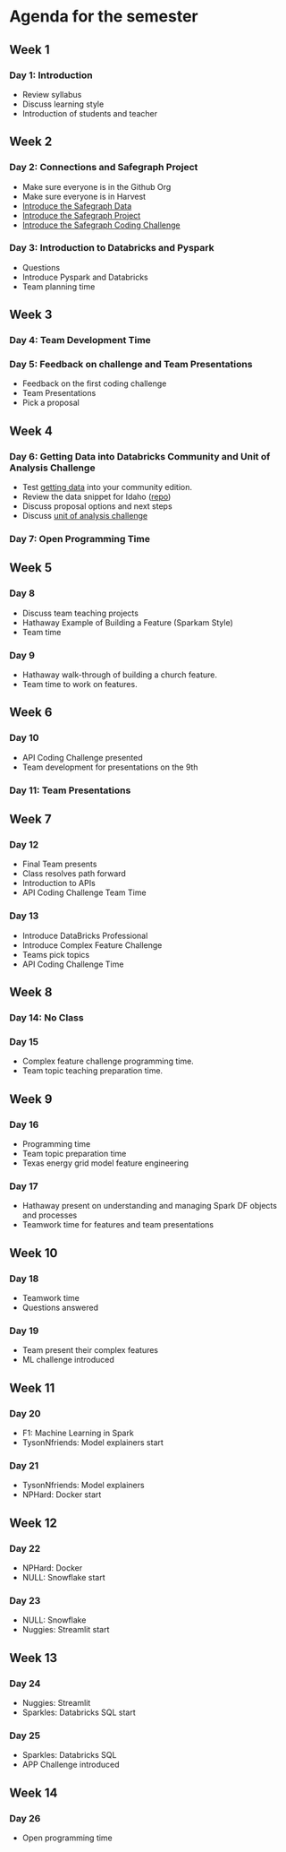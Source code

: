 # Agenda for the semester

## Week 1

### Day 1: Introduction

- Review syllabus
- Discuss learning style
- Introduction of students and teacher

## Week 2

### Day 2: Connections and Safegraph Project

- Make sure everyone is in the Github Org
- Make sure everyone is in Harvest
- [Introduce the Safegraph Data](https://docs.safegraph.com/docs/places)
- [Introduce the Safegraph Project](https://github.com/byuibigdata/project_safegraph)
- [Introduce the Safegraph Coding Challenge](https://github.com/byuibigdata/challenge_church_wi23)

### Day 3: Introduction to Databricks and Pyspark

- Questions
- Introduce Pyspark and Databricks
- Team planning time

## Week 3

### Day 4: Team Development Time

### Day 5: Feedback on challenge and Team Presentations

- Feedback on the first coding challenge
- Team Presentations
- Pick a proposal

## Week 4

### Day 6: Getting Data into Databricks Community and Unit of Analysis Challenge

- Test [getting data](https://github.com/byuibigdata/safegraph_data/raw/main/class_idaho_data.ipynb) into your community edition.
- Review the data snippet for Idaho ([repo](https://github.com/byuibigdata/safegraph_data))
- Discuss proposal options and next steps
- Discuss [unit of analysis challenge](https://github.com/byuibigdata/challenge_unit_of_analysis_wi23)

### Day 7: Open Programming Time

## Week 5

### Day 8

- Discuss team teaching projects
- Hathaway Example of Building a Feature (Sparkam Style)
- Team time

### Day 9

- Hathaway walk-through of building a church feature.
- Team time to work on features.

## Week 6

### Day 10

- API Coding Challenge presented
- Team development for presentations on the 9th

### Day 11: Team Presentations

## Week 7

### Day 12

- Final Team presents
- Class resolves path forward
- Introduction to APIs
- API Coding Challenge Team Time

### Day 13

- Introduce DataBricks Professional
- Introduce Complex Feature Challenge
- Teams pick topics
- API Coding Challenge Time

## Week 8

### Day 14: No Class

### Day 15

- Complex feature challenge programming time.
- Team topic teaching preparation time.

## Week 9

### Day 16

- Programming time
- Team topic preparation time
- Texas energy grid model feature engineering

### Day 17

- Hathaway present on understanding and managing Spark DF objects and processes
- Teamwork time for features and team presentations

## Week 10

### Day 18

- Teamwork time
- Questions answered

### Day 19

- Team present their complex features
- ML challenge introduced

## Week 11

### Day 20

- F1: Machine Learning in Spark
- TysonNfriends: Model explainers start

### Day 21

- TysonNfriends: Model explainers
- NPHard: Docker start

## Week 12

### Day 22

- NPHard: Docker
- NULL: Snowflake start

### Day 23

- NULL: Snowflake
- Nuggies: Streamlit start

## Week 13

### Day 24

- Nuggies: Streamlit
- Sparkles: Databricks SQL start

### Day 25

- Sparkles: Databricks SQL
- APP Challenge introduced

## Week 14

### Day 26

- Open programming time
